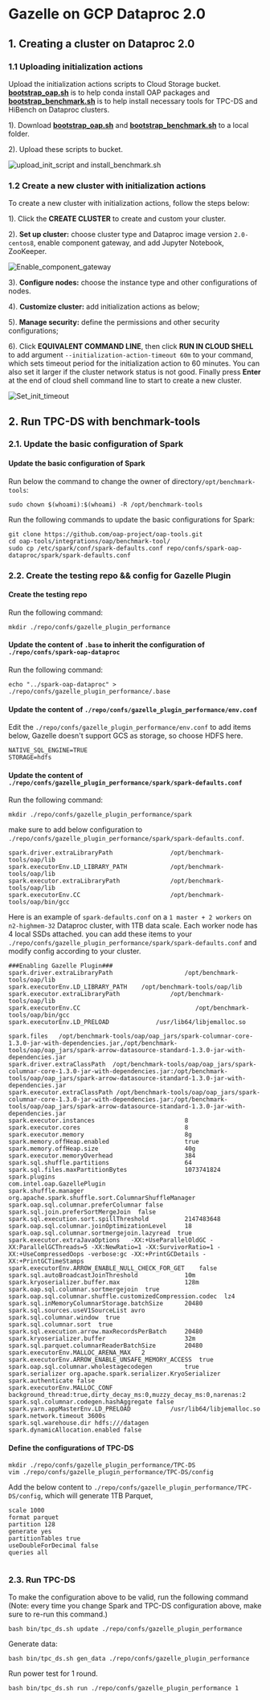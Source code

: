# Gazelle on GCP Dataproc 2.0

## 1. Creating a cluster on Dataproc 2.0

### 1.1 Uploading initialization actions

Upload the initialization actions scripts to Cloud Storage bucket.
**[bootstrap_oap.sh](../bootstrap_oap.sh)** is to help conda install OAP packages and
**[bootstrap_benchmark.sh](./bootstrap_benchmark.sh)** is to help install necessary tools for TPC-DS and HiBench on Dataproc clusters.

1). Download **[bootstrap_oap.sh](https://raw.githubusercontent.com/oap-project/oap-tools/master/integrations/oap/dataproc/bootstrap_oap.sh)** and **[bootstrap_benchmark.sh](https://raw.githubusercontent.com/oap-project/oap-tools/master/integrations/oap/dataproc/benchmark/bootstrap_benchmark.sh)** to a local folder.

2). Upload these scripts to bucket.

![upload_init_script and install_benchmark.sh](../imgs/upload_scripts_to_bucket.png)


### 1.2 Create a new cluster with initialization actions

To create a new cluster with initialization actions, follow the steps below:

1). Click the  **CREATE CLUSTER** to create and custom your cluster.

2). **Set up cluster:** choose cluster type and Dataproc image version `2.0-centos8`, enable component gateway, and add Jupyter Notebook, ZooKeeper.

![Enable_component_gateway](../imgs/component_gateway.png)

3). **Configure nodes:** choose the instance type and other configurations of nodes.

4). **Customize cluster:** add initialization actions as below;

5). **Manage security:** define the permissions and other security configurations;

6). Click **EQUIVALENT COMMAND LINE**, then click **RUN IN CLOUD SHELL** to add argument ` --initialization-action-timeout 60m ` to your command,
which sets timeout period for the initialization action to 60 minutes. You can also set it larger if the cluster network status is not good.
Finally press **Enter** at the end of cloud shell command line to start to create a new cluster.

![Set_init_timeout](../imgs/set_init_timeout.png)

## 2. Run TPC-DS with benchmark-tools

### 2.1. Update the basic configuration of Spark

#### Update the basic configuration of Spark

Run below the command to change the owner of directory`/opt/benchmark-tools`:

```
sudo chown $(whoami):$(whoami) -R /opt/benchmark-tools
```

Run the following commands to update the basic configurations for Spark:

```
git clone https://github.com/oap-project/oap-tools.git
cd oap-tools/integrations/oap/benchmark-tool/
sudo cp /etc/spark/conf/spark-defaults.conf repo/confs/spark-oap-dataproc/spark/spark-defaults.conf
```

### 2.2. Create the testing repo && config for Gazelle Plugin

#### Create the testing repo

Run the following command:

```
mkdir ./repo/confs/gazelle_plugin_performance
```
#### Update the content of `.base` to inherit the configuration of `./repo/confs/spark-oap-dataproc`

Run the following command:
```
echo "../spark-oap-dataproc" > ./repo/confs/gazelle_plugin_performance/.base
```
#### Update the content of `./repo/confs/gazelle_plugin_performance/env.conf`

Edit the `./repo/confs/gazelle_plugin_performance/env.conf` to add items below, Gazelle doesn't support GCS as storage, so choose HDFS here.

```
NATIVE_SQL_ENGINE=TRUE
STORAGE=hdfs
```
#### Update the content of `./repo/confs/gazelle_plugin_performance/spark/spark-defaults.conf`

Run the following command:

```
mkdir ./repo/confs/gazelle_plugin_performance/spark
```
make sure to add below configuration to `./repo/confs/gazelle_plugin_performance/spark/spark-defaults.conf`.

```
spark.driver.extraLibraryPath                /opt/benchmark-tools/oap/lib
spark.executorEnv.LD_LIBRARY_PATH            /opt/benchmark-tools/oap/lib
spark.executor.extraLibraryPath              /opt/benchmark-tools/oap/lib
spark.executorEnv.CC                         /opt/benchmark-tools/oap/bin/gcc
```

Here is an example of `spark-defaults.conf` on a `1 master + 2 workers` on `n2-highmem-32` Dataproc cluster, with 1TB
data scale. Each worker node has 4 local SSDs attached.
you can add these items to your `./repo/confs/gazelle_plugin_performance/spark/spark-defaults.conf` and modify config according to your cluster.

```
###Enabling Gazelle Plugin###
spark.driver.extraLibraryPath                    /opt/benchmark-tools/oap/lib
spark.executorEnv.LD_LIBRARY_PATH    /opt/benchmark-tools/oap/lib
spark.executor.extraLibraryPath              /opt/benchmark-tools/oap/lib
spark.executorEnv.CC                                /opt/benchmark-tools/oap/bin/gcc                             
spark.executorEnv.LD_PRELOAD             /usr/lib64/libjemalloc.so

spark.files   /opt/benchmark-tools/oap/oap_jars/spark-columnar-core-1.3.0-jar-with-dependencies.jar,/opt/benchmark-tools/oap/oap_jars/spark-arrow-datasource-standard-1.3.0-jar-with-dependencies.jar
spark.driver.extraClassPath  /opt/benchmark-tools/oap/oap_jars/spark-columnar-core-1.3.0-jar-with-dependencies.jar:/opt/benchmark-tools/oap/oap_jars/spark-arrow-datasource-standard-1.3.0-jar-with-dependencies.jar
spark.executor.extraClassPath /opt/benchmark-tools/oap/oap_jars/spark-columnar-core-1.3.0-jar-with-dependencies.jar:/opt/benchmark-tools/oap/oap_jars/spark-arrow-datasource-standard-1.3.0-jar-with-dependencies.jar
spark.executor.instances                         8
spark.executor.cores                             8       
spark.executor.memory                            8g
spark.memory.offHeap.enabled                     true
spark.memory.offHeap.size                        40g
spark.executor.memoryOverhead                    384
spark.sql.shuffle.partitions                     64
spark.sql.files.maxPartitionBytes                1073741824
spark.plugins                                    com.intel.oap.GazellePlugin
spark.shuffle.manager     org.apache.spark.shuffle.sort.ColumnarShuffleManager
spark.oap.sql.columnar.preferColumnar false
spark.sql.join.preferSortMergeJoin  false
spark.sql.execution.sort.spillThreshold          2147483648
spark.oap.sql.columnar.joinOptimizationLevel     18
spark.oap.sql.columnar.sortmergejoin.lazyread  true
spark.executor.extraJavaOptions   -XX:+UseParallelOldGC -XX:ParallelGCThreads=5 -XX:NewRatio=1 -XX:SurvivorRatio=1 -XX:+UseCompressedOops -verbose:gc -XX:+PrintGCDetails -XX:+PrintGCTimeStamps
spark.executorEnv.ARROW_ENABLE_NULL_CHECK_FOR_GET    false
spark.sql.autoBroadcastJoinThreshold             10m
spark.kryoserializer.buffer.max                  128m
spark.oap.sql.columnar.sortmergejoin  true
spark.oap.sql.columnar.shuffle.customizedCompression.codec  lz4
spark.sql.inMemoryColumnarStorage.batchSize      20480
spark.sql.sources.useV1SourceList avro
spark.sql.columnar.window  true
spark.sql.columnar.sort  true
spark.sql.execution.arrow.maxRecordsPerBatch     20480
spark.kryoserializer.buffer                      32m
spark.sql.parquet.columnarReaderBatchSize        20480
spark.executorEnv.MALLOC_ARENA_MAX   2
spark.executorEnv.ARROW_ENABLE_UNSAFE_MEMORY_ACCESS  true
spark.oap.sql.columnar.wholestagecodegen         true
spark.serializer org.apache.spark.serializer.KryoSerializer
spark.authenticate false
spark.executorEnv.MALLOC_CONF                    background_thread:true,dirty_decay_ms:0,muzzy_decay_ms:0,narenas:2
spark.sql.columnar.codegen.hashAggregate false
spark.yarn.appMasterEnv.LD_PRELOAD           /usr/lib64/libjemalloc.so
spark.network.timeout 3600s
spark.sql.warehouse.dir hdfs:///datagen
spark.dynamicAllocation.enabled false

```
#### Define the configurations of TPC-DS

```
mkdir ./repo/confs/gazelle_plugin_performance/TPC-DS
vim ./repo/confs/gazelle_plugin_performance/TPC-DS/config
```
Add the below content to `./repo/confs/gazelle_plugin_performance/TPC-DS/config`, which will generate 1TB Parquet,

```
scale 1000
format parquet
partition 128
generate yes
partitionTables true
useDoubleForDecimal false
queries all
              
```

### 2.3. Run TPC-DS

To make the configuration above to be valid, run the following command (Note: every time you change Spark and TPC-DS configuration above, make sure to re-run this command.)
```
bash bin/tpc_ds.sh update ./repo/confs/gazelle_plugin_performance   
```

Generate data:
```
bash bin/tpc_ds.sh gen_data ./repo/confs/gazelle_plugin_performance
```

Run power test for 1 round.
```
bash bin/tpc_ds.sh run ./repo/confs/gazelle_plugin_performance 1
```
